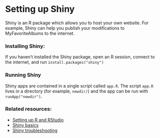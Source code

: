 # Setting up Shiny

Shiny is an R package which allows you to host your own website. 
For example, Shiny can help you publish your modifications to MyFavoriteAlbums to the internet.

### Installing Shiny:
If you haven’t installed the Shiny package, open an R session, connect to the internet, and run
```install.packages("shiny")```

### Running Shiny
Shiny apps are contained in a single script called ```app.R```. 
The script ```app.R``` lives in a directory (for example, ```newdir/```) and the app can be run with ```runApp("newdir")```.

### Related resources:
  * [Setting up R and RStudio](rrstudio.md)
  * [Shiny basics](https://shiny.posit.co/r/getstarted/shiny-basics/lesson1/)
  * [Shiny troubleshooting](https://shiny.posit.co/r/help.html)

